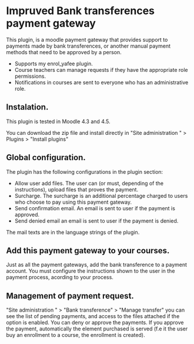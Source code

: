 # Impruved Bank transferences payment gateway

This plugin, is a moodle payment gateway that provides support to payments made by bank transferences, or another manual payment methods that need to be approved by a person.

- Supports my enrol_yafee plugin.
- Course teachers can manage requests if they have the appropriate role permissions.
- Notifications in courses are sent to everyone who has an administrative role. 

## Instalation.

This plugin is tested in Moodle 4.3 and 4.5.

You can download the zip file and install directly in "Site administration " > Plugins > "Install plugins"

## Global configuration.

The plugin has the following configurations in the plugin section:
- Allow user add files. The user can (or must, depending of the instructions), upload files that proves the payment.
- Surcharge. The surcharge is an additional percentage charged to users who choose to pay using this payment gateway.
- Send confirmation email. An email is sent to user if the payment is approved.
- Send denied email an email is sent to user if the payment is denied.

The mail texts are in the language strings of the plugin.

## Add this payment gateway to your courses.

Just as all the payment gateways, add the bank transference to a payment account. You must configure the instructions shown to the user in the payment process, acording to your process.

## Management of payment request.

"Site administration " > "Bank transference" > "Manage transfer" you can see the list of pending payments, and access to the files attached if the option is enabled.  You can deny or approve the payments. If you approve the payment, automatically the element purchased is served (f.e it the user buy an enrollment to a course, the enrollment is created).
